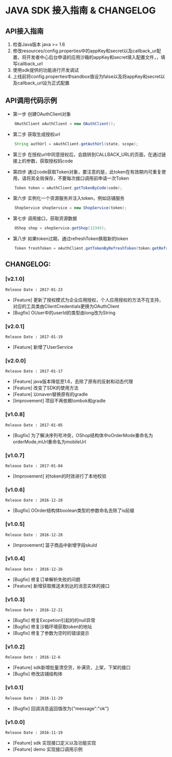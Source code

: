 # JAVA SDK 接入指南 & CHANGELOG

## API接入指南
  1. 检查Java版本 java >= 1.6
  2. 修改resources/config.properties中的appKey和secret以及callback_ur配置，将开发者中心后台申请的应用沙箱的appKey和secret填入配置文件，，填写callback_url
  3. 使用sdk提供的功能进行开发调试
  4. 上线前将config.properties中sandbox值设为false以及将appKey和secret以及callback_url设为正式配置

## API调用代码示例
 
  - 第一步 创建OAuthClient对象

```java
    OAuthClient oAuthClient = new OAuthClient();
```

  - 第二步 获取生成授权url

```java
    String authUrl = oAuthClient.getAuthUrl(state, scope);
```

  - 第三步 在授权url中同意授权后，会跳转到CALLBACK_URL的页面，在通过链接上的参数，获取授权码code

  - 第四步 通过code获取Token对象，要注意的是，此token在有效期内可重复使用，请将其全局保存，不要每次接口调用前申请一次Token

```java
    Token token = oAuthClient.getTokenByCode(code);
```

  - 第六步 实例化一个资源服务并注入token，例如店铺服务

```java
    ShopService shopService = new ShopService(token);
```
 
  - 第七步 调用接口，获取资源数据

```java
    OShop shop = shopService.getShop(12345);
```

  - 第八步 如果token过期，通过refreshToken换取新的token

```java
    Token freshToken = oAuthClient.getTokenByRefreshToken(token.getRefreshToken(), scope);
```

## CHANGELOG:

### [v2.1.0]

    Release Date : 2017-01-23

  - [Feature] 更新了授权模式为企业应用授权，个人应用授权的方法不在支持，对应的工具类由ClientCredentials更换为OAuthClient
  - [Bugfix] OUser中的userId的类型由long改为String

### [v2.0.1]

    Release Date : 2017-01-19

  - [Feature] 新增了UserService

### [v2.0.0]

    Release Date : 2017-01-17

  - [Feature] java版本降低至1.6，去除了原有的反射和动态代理
  - [Feature] 改变了SDK的使用方法
  - [Feature] 以maven替换原有的gradle
  - [Improvement] 项目不再依赖lombok和gradle

### [v1.0.8]

    Release Date : 2017-01-05

  - [Bugfix] 为了解决序列号冲突，OShop结构体中oOrderMode重命名为orderMode,mUrl重命名为mobileUrl

### [v1.0.7]

    Release Date : 2017-01-04

  - [Improvement] 对token的时效进行了本地校验

### [v1.0.6]

    Release Date : 2016-12-28

  - [Bugfix] OOrder结构体boolean类型的参数命名去除了is前缀

### [v1.0.5]

    Release Date : 2016-12-28

  - [Improvement] 篮子商品中新增字段skuId

### [v1.0.4]

    Release Date : 2016-12-26

  - [Bugfix] 修复订单解析失败的问题
  - [Feature] 新增获取推送未到达的消息实体的接口

### [v1.0.3]

    Release Date : 2016-12-21

  - [Bugfix] 修复Excpetion引起的的null异常
  - [Bugfix] 修复沙箱环境获取token的地址
  - [Bugfix] 修复了参数为空时的错误提示

### [v1.0.2]

    Release Date : 2016-12-6

  - [Feature] sdk新增批量清空货，补满货，上架，下架的接口
  - [Bugfix] 修改店铺结构体

### [v1.0.1]

    Release Date : 2016-11-29

  - [Bugfix] 回调消息返回值改为{"message":"ok"}
  
### [v1.0.0]

    Release Date : 2016-11-19

  - [Feature] sdk 实现接口定义以及功能实现
  - [Feature] demo 实现接口调用示例
